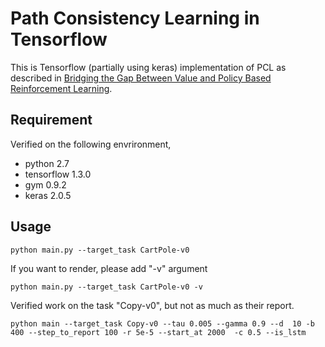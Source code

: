 # Path Consistency Learning in Tensorflow

This is Tensorflow (partially using keras) implementation of PCL as described in [Bridging the Gap Between Value and Policy Based Reinforcement Learning](https://arxiv.org/abs/1702.08892).

## Requirement
Verified on the following envrironment,
- python 2.7
- tensorflow 1.3.0
- gym 0.9.2
- keras 2.0.5

## Usage
`python main.py --target_task CartPole-v0`

If you want to render, please add "-v" argument

`python main.py --target_task CartPole-v0 -v`

Verified work on the task "Copy-v0", but not as much as their report.

`python main --target_task Copy-v0 --tau 0.005 --gamma 0.9 --d  10 -b 400 --step_to_report 100 -r 5e-5 --start_at 2000  -c 0.5 --is_lstm`
